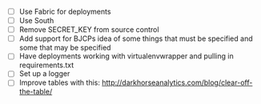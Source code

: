 - [ ] Use Fabric for deployments
- [ ] Use South
- [ ] Remove SECRET_KEY from source control
- [ ] Add support for BJCPs idea of some things that must be specified and some that may be specified
- [ ] Have deployments working with virtualenvwrapper and pulling in requirements.txt
- [ ] Set up a logger
- [ ] Improve tables with this: http://darkhorseanalytics.com/blog/clear-off-the-table/
